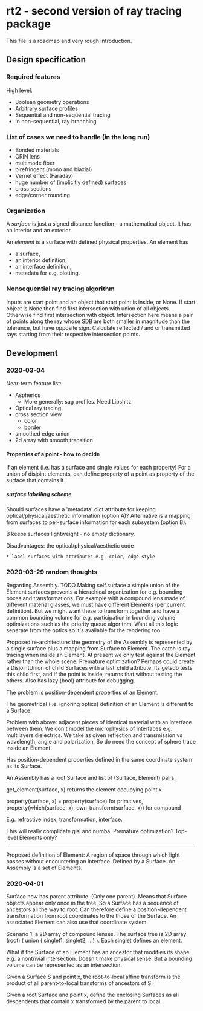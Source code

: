 # rt2 - second version of ray tracing package

This file is a roadmap and very rough introduction.

## Design specification

### Required features

High level:
* Boolean geometry operations
* Arbitrary surface profiles
* Sequential and non-sequential tracing
* In non-sequential, ray branching

### List of cases we need to handle (in the long run)

* Bonded materials
* GRIN lens
* multimode fiber
* birefringent (mono and biaxial)
* Vernet effect (Faraday)
* huge number of (implicitly defined) surfaces
* cross sections
* edge/corner rounding

### Organization

A *surface* is just a signed distance function - a mathematical object. It has an interior and an exterior.

An *element* is a surface with defined physical properties. An element has 

* a surface,
* an interior definition,
* an interface definition,
* metadata for e.g. plotting.

### Nonsequential ray tracing algorithm

Inputs are start point and an object that start point is inside, or None. If start object is None then find first intersection with union of all objects. Otherwise find first intersection with object. Intersection here means a pair of points along the ray whose SDB are both smaller in magnitude than the tolerance, but have opposite sign. Calculate reflected / and or transmitted rays starting from their respective intersection points.

## Development


### 2020-03-04

Near-term feature list:

* Aspherics
  * More generally: sag profiles. Need Lipshitz
* Optical ray tracing
* cross section view
    * color
    * border
* smoothed edge union
* 2d array with smooth transition

#### Properties of a point - how to decide

If an element (i.e. has a surface and single values for each property)
For a union of disjoint elements, can define property of a point as property of the surface that contains it.


##### surface labelling scheme

Should surfaces have a 'metadata' dict attribute for keeping optical/physical/aesthetic information (option A)? Alternative is a mapping from surfaces to per-surface information for each subsystem (option B).

B keeps surfaces lightweight - no empty dictionary.



Disadvantages: the optical/physical/aesthetic code


    * label surfaces with attributes e.g. color, edge style

### 2020-03-29 random thoughts

Regarding Assembly. TODO Making self.surface a simple union of the Element surfaces prevents a hierachical organization for e.g.
bounding boxes and transformations. For example with a compound lens made of different material glasses, we must
have different Elements (per current definition). But we might want these to transform together and have a common
bounding volume for e.g. participation in bounding volume optimizations such as the priority queue algorithm. Want
all this logic separate from the optics so it's available for the rendering too.

Proposed re-architecture: the geometry of the Assembly is represented by a single surface plus a mapping from Surface
to Element.  The catch is ray tracing when inside an Element. At present we only test against the Element rather than the
whole scene. Premature optimization? Perhaps could create a DisjointUnion of child Surfaces with a last_child
attribute. Its getsdb tests this child first, and if the point is inside, returns that without testing the others.
Also has lazy (bool) attribute for debugging.

The problem is position-dependent properties of an Element.

The geometrical (i.e. ignoring optics) definition of an Element is different to a Surface.

Problem with above: adjacent pieces of identical material with an interface between them. We don't model the microphysics of interfaces e.g. multilayers dielectrics. We take as given reflection and transmission vs wavelength, angle and polarization. So do need the concept of sphere trace inside an Element.

Has position-dependent properties defined in the same coordinate system as its Surface.

An Assembly has a root Surface and list of (Surface, Element) pairs.

get_element(surface, x) returns the element occupying point x.

property(surface, x) = property(surface) for primitives, property(which(surface, x), own_transform(surface, x)) for compound

E.g. refractive index, transformation, interface.

This will really complicate glsl and numba. Premature optimization? Top-level Elements only?

---

Proposed definition of Element: A region of space through which light passes without encountering an interface. Defined by a Surface. An Assembly is a set of Elements.

### 2020-04-01

Surface now has parent attribute. (Only one parent). Means that Surface objects appear only once in the tree. So a Surface has a sequence of ancestors all the way to root. Can therefore define a position-dependent transformation from root coordinates to the those of the Surface. An associated Element can also use that coordinate system.

Scenario 1: a 2D array of compound lenses. The surface tree is 2D array (root) ( union ( singlet1, singlet2, ...) ). Each singlet defines an element.

What if the Surface of an Element has an ancestor that modifies its shape e.g. a nontrivial intersection. Doesn't make physical sense. But a bounding volume can be represented as an intersection.

Given a Surface S and point x, the root-to-local affine transform is the product of all parent-to-local transforms of ancestors of S.

Given a root Surface and point x, define the enclosing Surfaces as all descendents that contain x transformed by the parent to local.
